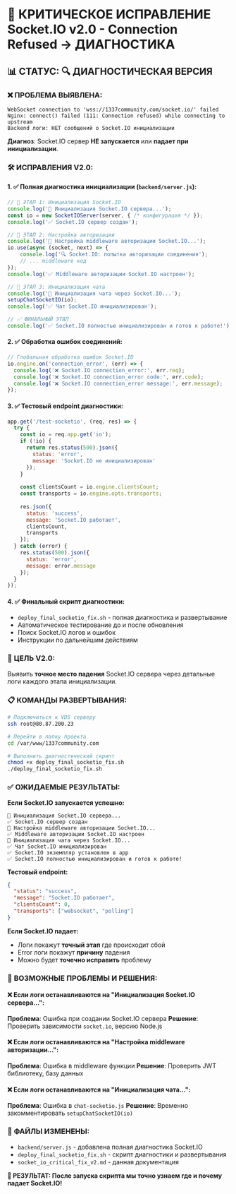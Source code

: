 # 🚨 КРИТИЧЕСКОЕ ИСПРАВЛЕНИЕ Socket.IO v2.0 - Connection Refused → ДИАГНОСТИКА

## 📊 СТАТУС: 🔍 ДИАГНОСТИЧЕСКАЯ ВЕРСИЯ

### ❌ **ПРОБЛЕМА ВЫЯВЛЕНА:**
```
WebSocket connection to 'wss://1337community.com/socket.io/' failed
Nginx: connect() failed (111: Connection refused) while connecting to upstream
Backend логи: НЕТ сообщений о Socket.IO инициализации
```

**Диагноз**: Socket.IO сервер **НЕ запускается** или **падает при инициализации**.

### 🛠️ **ИСПРАВЛЕНИЯ V2.0:**

#### 1. ✅ **Полная диагностика инициализации** (`backend/server.js`):
```javascript
// 🔌 ЭТАП 1: Инициализация Socket.IO
console.log('🔌 Инициализация Socket.IO сервера...');
const io = new SocketIOServer(server, { /* конфигурация */ });
console.log('✅ Socket.IO сервер создан');

// 🔐 ЭТАП 2: Настройка авторизации
console.log('🔐 Настройка middleware авторизации Socket.IO...');
io.use(async (socket, next) => {
    console.log('🔍 Socket.IO: попытка авторизации соединения');
    // ... middleware код
});
console.log('✅ Middleware авторизации Socket.IO настроен');

// 🔌 ЭТАП 3: Инициализация чата
console.log('🔌 Инициализация чата через Socket.IO...');
setupChatSocketIO(io);
console.log('✅ Чат Socket.IO инициализирован');

// ✅ ФИНАЛЬНЫЙ ЭТАП
console.log('✅ Socket.IO полностью инициализирован и готов к работе!');
```

#### 2. ✅ **Обработка ошибок соединений**:
```javascript
// Глобальная обработка ошибок Socket.IO
io.engine.on('connection_error', (err) => {
  console.log('❌ Socket.IO connection_error:', err.req);
  console.log('❌ Socket.IO connection_error code:', err.code);
  console.log('❌ Socket.IO connection_error message:', err.message);
});
```

#### 3. ✅ **Тестовый endpoint диагностики**:
```javascript
app.get('/test-socketio', (req, res) => {
  try {
    const io = req.app.get('io');
    if (!io) {
      return res.status(500).json({ 
        status: 'error', 
        message: 'Socket.IO не инициализирован' 
      });
    }
    
    const clientsCount = io.engine.clientsCount;
    const transports = io.engine.opts.transports;
    
    res.json({ 
      status: 'success',
      message: 'Socket.IO работает',
      clientsCount,
      transports
    });
  } catch (error) {
    res.status(500).json({
      status: 'error',
      message: error.message
    });
  }
});
```

#### 4. ✅ **Финальный скрипт диагностики**:
- `deploy_final_socketio_fix.sh` - полная диагностика и развертывание
- Автоматическое тестирование до и после обновления
- Поиск Socket.IO логов и ошибок
- Инструкции по дальнейшим действиям

### 🎯 **ЦЕЛЬ V2.0:**
Выявить **точное место падения** Socket.IO сервера через детальные логи каждого этапа инициализации.

### 📋 **КОМАНДЫ РАЗВЕРТЫВАНИЯ:**

```bash
# Подключиться к VDS серверу
ssh root@80.87.200.23

# Перейти в папку проекта
cd /var/www/1337community.com

# Выполнить диагностический скрипт
chmod +x deploy_final_socketio_fix.sh
./deploy_final_socketio_fix.sh
```

### ✅ **ОЖИДАЕМЫЕ РЕЗУЛЬТАТЫ:**

**Если Socket.IO запускается успешно:**
```
🔌 Инициализация Socket.IO сервера...
✅ Socket.IO сервер создан
🔐 Настройка middleware авторизации Socket.IO...
✅ Middleware авторизации Socket.IO настроен
🔌 Инициализация чата через Socket.IO...
✅ Чат Socket.IO инициализирован
✅ Socket.IO экземпляр установлен в app
✅ Socket.IO полностью инициализирован и готов к работе!
```

**Тестовый endpoint:**
```json
{
  "status": "success",
  "message": "Socket.IO работает",
  "clientsCount": 0,
  "transports": ["websocket", "polling"]
}
```

**Если Socket.IO падает:**
- Логи покажут **точный этап** где происходит сбой
- Error логи покажут **причину** падения
- Можно будет **точечно исправить** проблему

### 🔧 **ВОЗМОЖНЫЕ ПРОБЛЕМЫ И РЕШЕНИЯ:**

#### ❌ Если логи останавливаются на "Инициализация Socket.IO сервера...":
**Проблема**: Ошибка при создании Socket.IO сервера
**Решение**: Проверить зависимости `socket.io`, версию Node.js

#### ❌ Если логи останавливаются на "Настройка middleware авторизации...":
**Проблема**: Ошибка в middleware функции
**Решение**: Проверить JWT библиотеку, базу данных

#### ❌ Если логи останавливаются на "Инициализация чата...":
**Проблема**: Ошибка в `chat-socketio.js`
**Решение**: Временно закомментировать `setupChatSocketIO(io)`

### 📁 **ФАЙЛЫ ИЗМЕНЕНЫ:**
- `backend/server.js` - добавлена полная диагностика Socket.IO
- `deploy_final_socketio_fix.sh` - скрипт диагностики и развертывания
- `socket_io_critical_fix_v2.md` - данная документация

**🎯 РЕЗУЛЬТАТ: После запуска скрипта мы точно узнаем где и почему падает Socket.IO!** 